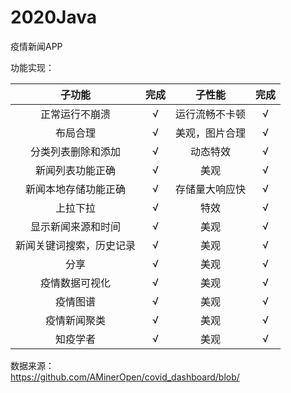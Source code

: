 # 2020Java

疫情新闻APP

功能实现：

子功能|完成|子性能|完成
:---:|:---:|:---:|:---:
正常运行不崩溃|√|运行流畅不卡顿|√
布局合理|√|美观，图片合理|√
分类列表删除和添加|√|动态特效|√
新闻列表功能正确|√|美观|√
新闻本地存储功能正确|√|存储量大响应快|√
上拉下拉|√|特效|√
显示新闻来源和时间|√|美观|√
新闻关键词搜索，历史记录|√|美观|√
分享|√|美观|√
疫情数据可视化|√|美观|√
疫情图谱|√|美观|√
疫情新闻聚类|√|美观|√
知疫学者|√|美观|√

数据来源：  
https://github.com/AMinerOpen/covid_dashboard/blob/